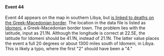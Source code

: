 #### Event 44

Event 44 appears on the map in southern Libya, but [is linked to deaths on the Greek-Macedonian border](https://www.reuters.com/article/uk-europe-migrants-macedonia-idUKKCN0WG0ZS?edition-redirect=uk). The location in the data file is listed as [Idomeni](https://en.wikipedia.org/wiki/Idomeni), a Greek-Macedonian border town. The problem lies with the latitude, input as 21.1N. Although the longitude is correct at 22.5E, the latitude for Idomeni should be 41.1N, instead of 21.1N. The latter value places the event a full 20 degrees or about 1300 miles south of Idomeni, in Libya. This is likely a typo, where the first "2" should have been a "4."